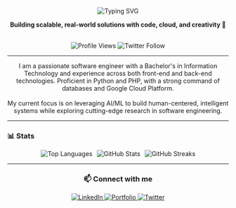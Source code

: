<div align="center">

<!-- Animated SVG background flair -->
<img src="https://readme-typing-svg.herokuapp.com?font=Fira+Code&size=24&duration=4000&pause=1000&color=00BFFF&center=true&vCenter=true&width=800&lines=👋+Hi%2C+I'm+Josephat+Onkoba;Software+Engineer+%7C+Solution+Architect;AI%2FML+Enthusiast+%7C+Cloud+Native+Developer" alt="Typing SVG" />

<p><strong>Building scalable, real-world solutions with code, cloud, and creativity 🚀</strong></p>

<br/>

<img src="https://komarev.com/ghpvc/?username=josephat-onkoba&label=Profile%20views&color=0e75b6&style=flat-square" alt="Profile Views" />
<img src="https://img.shields.io/twitter/follow/JosephatOnkoba_?color=0e75b6&label=Follow&logo=twitter&logoColor=white&style=flat-square" alt="Twitter Follow" />

</div>

---

<div align="center">

<p>
I am a passionate software engineer with a Bachelor's in Information Technology and experience across both front-end and back-end technologies. Proficient in Python and PHP, with a strong command of databases and Google Cloud Platform. <br/> <br/>
My current focus is on leveraging AI/ML to build human-centered, intelligent systems while exploring cutting-edge research in software engineering.
</p>

</div>

---

### 📊 Stats
<div align="center" style="display: flex; flex-direction: row; justify-content: center; align-items: center; gap: 10px; flex-wrap: wrap;">
  <img src="https://github-readme-stats.vercel.app/api/top-langs/?username=josephat-onkoba&layout=compact&langs_count=8&theme=algolia" alt="Top Languages" />
  <img src="https://github-readme-stats.vercel.app/api?username=josephat-onkoba&show_icons=true&theme=algolia" alt="GitHub Stats" />
  <img src="https://github-readme-streak-stats.herokuapp.com/?user=josephat-onkoba&theme=algolia&hide_border=false" alt="GitHub Streaks" />
</div>

---

<div align="center">

### 📫 Connect with me

<a href="https://www.linkedin.com/in/josephat-onkoba-984b6a226/" target="_blank" rel="noreferrer">
  <img src="https://img.shields.io/badge/LinkedIn-Josephat%20Onkoba-0077B5?style=for-the-badge&logo=linkedin&logoColor=white" alt="LinkedIn" />
</a>
<a href="https://bold.pro/my/josephatonkoba-serembe-241021233704" target="_blank" rel="noreferrer">
  <img src="https://img.shields.io/badge/Portfolio-Bold-000000?style=for-the-badge&logo=portfolio&logoColor=white" alt="Portfolio" />
</a>
<a href="https://x.com/JosephatOnkoba_" target="_blank" rel="noreferrer">
  <img src="https://img.shields.io/badge/Twitter-@JosephatOnkoba_-1DA1F2?style=for-the-badge&logo=twitter&logoColor=white" alt="Twitter" />
</a>

</div>
